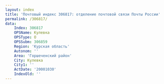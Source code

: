 ```yaml
---
layout: index
title: 'Почтовый индекс 306817: отделение почтовой связи Почты России'
permalink: /306817/
data:
    Index: 306817
    OPSName: Кулевка
    OPSType: О
    OPSSubm: 306859
    Region: 'Курская область'
    Autonom: ''
    Area: 'Горшеченский район'
    City: Кулевка
    City1: ''
    ActDate: '20001030'
    IndexOld: ''
---
```


